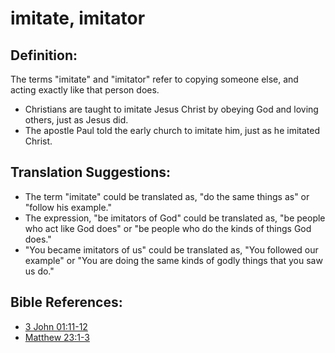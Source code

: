 # imitate, imitator #

## Definition: ##

The terms "imitate" and "imitator" refer to copying someone else, and acting exactly like that person does.

* Christians are taught to imitate Jesus Christ by obeying God and loving others, just as Jesus did.
* The apostle Paul told the early church to imitate him, just as he imitated Christ.

## Translation Suggestions: ##

* The term "imitate" could be translated as, "do the same things as" or "follow his example."
* The expression, "be imitators of God" could be translated as, "be people who act like God does" or "be people who do the kinds of things God does."
* "You became imitators of us" could be translated as, "You followed our example" or "You are doing the same kinds of godly things that you saw us do."

## Bible References: ##

* [3 John 01:11-12](en/tn/3jn/help/01/11)
* [Matthew 23:1-3](en/tn/mat/help/23/01)